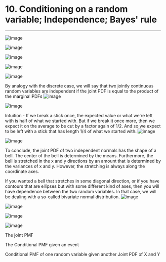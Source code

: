 # 10. Conditioning on a random variable; Independence; Bayes' rule

---

![image](media/Intro-Syllabus_10.-Conditioning-on-a-random-variable;-Independence;-Bayes'-rule-image1.png)

![image](media/Intro-Syllabus_10.-Conditioning-on-a-random-variable;-Independence;-Bayes'-rule-image2.png)

![image](media/Intro-Syllabus_10.-Conditioning-on-a-random-variable;-Independence;-Bayes'-rule-image3.png)

![image](media/Intro-Syllabus_10.-Conditioning-on-a-random-variable;-Independence;-Bayes'-rule-image4.png)

![image](media/Intro-Syllabus_10.-Conditioning-on-a-random-variable;-Independence;-Bayes'-rule-image5.png)

By analogy with the discrete case, we will say that two jointly continuous random variables are independent if the joint PDF is equal to the product of the marginal PDFs
![image](media/Intro-Syllabus_10.-Conditioning-on-a-random-variable;-Independence;-Bayes'-rule-image6.png)

![image](media/Intro-Syllabus_10.-Conditioning-on-a-random-variable;-Independence;-Bayes'-rule-image7.png)

Intuition - If we break a stick once, the expected value or what we're left with is half of what we started with. But if we break it once more, then we expect it on the average to be cut by a factor again of 1/2. And so we expect to be left with a stick that has length 1/4 of what we started with.
![image](media/Intro-Syllabus_10.-Conditioning-on-a-random-variable;-Independence;-Bayes'-rule-image8.png)

![image](media/Intro-Syllabus_10.-Conditioning-on-a-random-variable;-Independence;-Bayes'-rule-image9.png)

To conclude, the joint PDF of two independent normals has the shape of a bell. The center of the bell is determined by the means. Furthermore, the bell is stretched in the x and y directions by an amount that is determined by the variances of x and y. However, the stretching is always along the coordinate axes.

If you wanted a bell that stretches in some diagonal direction, or if you have contours that are ellipses but with some different kind of axes, then you will have dependence between the two random variables. In that case, we will be dealing with a so-called bivariate normal distribution.
![image](media/Intro-Syllabus_10.-Conditioning-on-a-random-variable;-Independence;-Bayes'-rule-image10.png)

![image](media/Intro-Syllabus_10.-Conditioning-on-a-random-variable;-Independence;-Bayes'-rule-image11.png)

![image](media/Intro-Syllabus_10.-Conditioning-on-a-random-variable;-Independence;-Bayes'-rule-image12.png)

![image](media/Intro-Syllabus_10.-Conditioning-on-a-random-variable;-Independence;-Bayes'-rule-image13.png)

The joint PMF

The Conditional PMF given an event

Conditional PMF of one random variable given another
Joint PDF of X and Y
